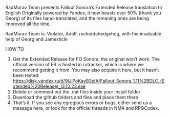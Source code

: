 RadMurav Team presents Fallout Sonora’s Extended Release translation to English
Originally powered by Yandex, it now boasts over 50% (thank you Georg) of its files hand-translated, and the remaning ones are being improved  all the time.

RadMurav Team is: Violator, Adolf, rockerdahedgehog, with the invaluable help of Georg and Jamesticle

HOW TO
1. Get the Extended Release for FO Sonora, the original won’t work. The official version of ER is hosted in rutracker, which is where we recommend getting it from. You may also acquire it here, but it hasn’t been tested:
https://disk.yandex.ru/d/9lJlPoKayB3zIA/Fallout_Sonora_1.11%2BDLC_(Extended%20Release)_13.10.23.exe
2. Delete or comment out the .dat files inside your install folder
3. Download the github folders and files and place them there
4. That’s it. If you see any egregious errors or bugs, either send us a message here, or look for the official threads in NMA and RPGCodex.

